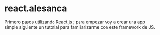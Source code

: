 # react.alesanca
Primero pasos utilizando React.js ; para empezar voy a crear una app simple siguiente un tutorial para familiarizarme con este framework de JS.
